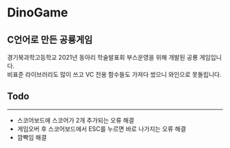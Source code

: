 # DinoGame
C언어로 만든 공룡게임
--------
경기북과학고등학교 2021년 동아리 학술발표회 부스운영을 위해 개발된 공룡 게임입니다.<br>
비표준 라이브러리도 많이 쓰고 VC 전용 함수들도 가져다 썼으니 와인으로 못돌립니다.

## Todo
---------
* 스코어보드에 스코어가 2개 추가되는 오류 해결
* 게임오버 후 스코어보드에서 ESC를 누르면 바로 나가지는 오류 해결
* 깜빡임 해결

